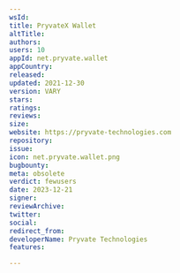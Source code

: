 ```yaml
---
wsId: 
title: PryvateX Wallet
altTitle: 
authors: 
users: 10
appId: net.pryvate.wallet
appCountry: 
released: 
updated: 2021-12-30
version: VARY
stars: 
ratings: 
reviews: 
size: 
website: https://pryvate-technologies.com
repository: 
issue: 
icon: net.pryvate.wallet.png
bugbounty: 
meta: obsolete
verdict: fewusers
date: 2023-12-21
signer: 
reviewArchive: 
twitter: 
social: 
redirect_from: 
developerName: Pryvate Technologies
features: 

---
```


